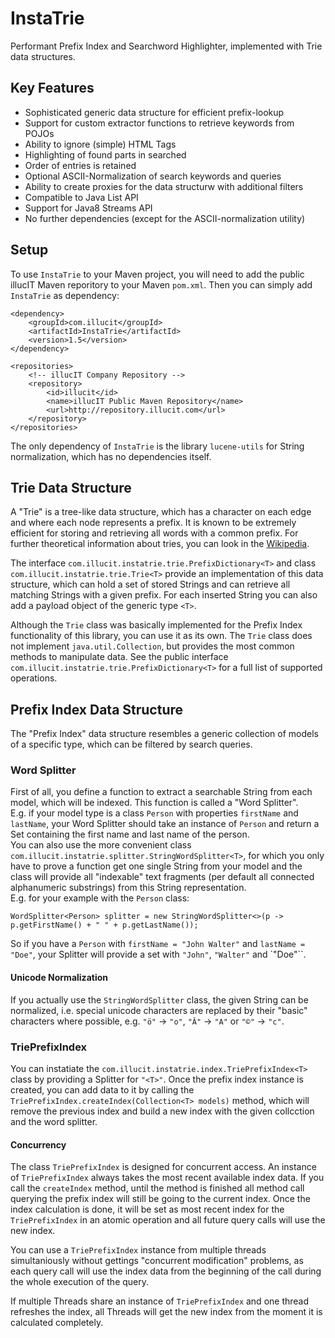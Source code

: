 # InstaTrie

Performant Prefix Index and Searchword Highlighter, implemented with Trie data structures.

## Key Features

* Sophisticated generic data structure for efficient prefix-lookup
* Support for custom extractor functions to retrieve keywords from POJOs
* Ability to ignore (simple) HTML Tags
* Highlighting of found parts in searched
* Order of entries is retained
* Optional ASCII-Normalization of search keywords and queries
* Ability to create proxies for the data structurw with additional filters
* Compatible to Java List API
* Support for Java8 Streams API
* No further dependencies (except for the ASCII-normalization utility)

## Setup

To use `InstaTrie` to your Maven project, you will need to add the public illucIT Maven reporitory to your Maven `pom.xml`. Then you can simply add `InstaTrie` as dependency:

    <dependency>
        <groupId>com.illucit</groupId>
        <artifactId>InstaTrie</artifactId>
        <version>1.5</version>
    </dependency>
    
    <repositories>
        <!-- illucIT Company Repository -->
        <repository>
            <id>illucit</id>
            <name>illucIT Public Maven Repository</name>
            <url>http://repository.illucit.com</url>
        </repository>
    </repositories>

The only dependency of `InstaTrie` is the library `lucene-utils` for String normalization, which has no dependencies itself.

## Trie Data Structure

A "Trie" is a tree-like data structure, which has a character on each edge and where each node represents a prefix.
It is known to be extremely efficient for storing and retrieving all words with a common prefix.
For further theoretical information about tries, you can look in the [Wikipedia](https://en.wikipedia.org/wiki/Trie).

The interface `com.illucit.instatrie.trie.PrefixDictionary<T>` and class `com.illucit.instatrie.trie.Trie<T>`
provide an implementation of this data structure, which can hold a set of stored Strings and can retrieve all matching Strings with a given prefix.
For each inserted String you can also add a payload object of the generic type `<T>`.

Although the `Trie` class was basically implemented for the Prefix Index functionality of this library, you can use it as its own.
The `Trie` class does not implement `java.util.Collection`, but provides the most common methods to manipulate data. See the public
interface `com.illucit.instatrie.trie.PrefixDictionary<T>` for a full list of supported operations.

## Prefix Index Data Structure

The "Prefix Index" data structure resembles a generic collection of models of a specific type, which can be filtered by search queries.

### Word Splitter

First of all, you define a function to extract a searchable String from each model, which will be indexed. This function is called a "Word Splitter".  
E.g. if your model type is a class `Person` with properties `firstName` and `lastName`, your Word Splitter should take an instance of `Person`
and return a Set containing the first name and last name of the person.  
You can also use the more convenient class `com.illucit.instatrie.splitter.StringWordSplitter<T>`,
for which you only have to prove a function get one single String from your model and the class will provide all "indexable" text fragments (per default all
connected alphanumeric substrings) from this String representation.  
E.g. for your example with the `Person` class:

    WordSplitter<Person> splitter = new StringWordSplitter<>(p -> p.getFirstName() + " " + p.getLastName());

So if you have a `Person` with `firstName = "John Walter"` and `lastName = "Doe"`, your Splitter will provide a set with `"John"`, `"Walter"` and `"Doe"``.

#### Unicode Normalization

If you actually use the `StringWordSplitter` class, the given String can be normalized, i.e. special unicode characters are replaced by their "basic" characters where possible,
e.g. `"ö"` -> `"o"`, `"Â"` -> `"A"` or `"©"` -> `"c"`.

### TriePrefixIndex

You can instatiate the `com.illucit.instatrie.index.TriePrefixIndex<T>` class by providing a Splitter for `"<T>"`. Once the prefix index instance is created,
you can add data to it by calling the `TriePrefixIndex.createIndex(Collection<T> models)` method, which will remove the previous index and build a new index
with the given collcction and the word splitter.

#### Concurrency

The class `TriePrefixIndex` is designed for concurrent access. An instance of `TriePrefixIndex` always takes the most recent available index data.
If you call the `createIndex` method, until the method is finished all method call querying the prefix index will still be going to the current index.
Once the index calculation is done, it will be set as most recent index for the `TriePrefixIndex` in an atomic operation and all future query calls will use the new index.

You can use a `TriePrefixIndex` instance from multiple threads simultaniously without gettings "concurrent modification" problems, as each query call will use the index data
from the beginning of the call during the whole execution of the query.

If multiple Threads share an instance of `TriePrefixIndex` and one thread refreshes the index, all Threads will get the new index from the moment it is calculated completely.


